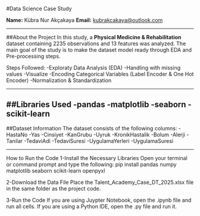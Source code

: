 #Data Science Case Study

**Name:** Kübra Nur Akçakaya
**Email:** kubrakcakaya@outlook.com

---

##About the Project
In this study, a **Physical Medicine & Rehabilitation** dataset containing 2235 observations and 13 features was analyzed.
The main goal of the study is to make the dataset model ready through EDA and Pre-processing steps.

Steps Followed:
-Exploraty Data Analysis (EDA)
-Handling with missing values
-Visualize
-Encoding Categorical Variables (Label Encoder & One Hot Encoder)
-Normalization & Standardization

----
##Libraries Used
-pandas
-matplotlib
-seaborn
-scikit-learn
----

##Dataset Information
The dataset consists of the following columns:
-HastaNo
-Yas
-Cinsiyet
-KanGrubu
-Uyruk
-KronikHastalik
-Bolum
-Alerji
-Tanilar
-TedaviAdi
-TedaviSuresi
-UygulamaYerleri
-UygulamaSuresi


---
How to Run the Code
1-Install the Necessary Libraries
Open your terminal or command prompt and type the following:
pip install pandas numpy matplotlib seaborn scikit-learn openpyxl

2-Download the Data File
Place the Talent_Academy_Case_DT_2025.xlsx file in the same folder as the project code.

3-Run the Code
If you are using Juypter Notebook, open the .ipynb file and run all cells.
If you are using a Python IDE, open the .py file and run it.

